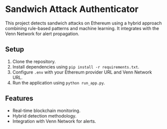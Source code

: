 # Sandwich Attack Authenticator

This project detects sandwich attacks on Ethereum using a hybrid approach combining rule-based patterns and machine learning. It integrates with the Venn Network for alert propagation.

## Setup

1. Clone the repository.
2. Install dependencies using `pip install -r requirements.txt`.
3. Configure `.env` with your Ethereum provider URL and Venn Network URL.
4. Run the application using `python run_app.py`.

## Features

- Real-time blockchain monitoring.
- Hybrid detection methodology.
- Integration with Venn Network for alerts.
